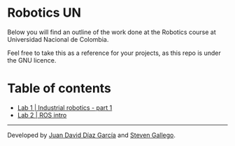 # Robotics UN
Below you will find an outline of the work done at the Robotics course at Universidad Nacional de Colombia.

Feel free to take this as a reference for your projects, as this repo is under the GNU licence.

# Table of contents
- [Lab 1 | Industrial robotics - part 1](lab1/README.md)
- [Lab 2 | ROS intro](lab2/README.md)
___
Developed by
[Juan David Díaz García](https://github.com/D4vidDG) and [Steven Gallego](https://github.com/jhairssteven).